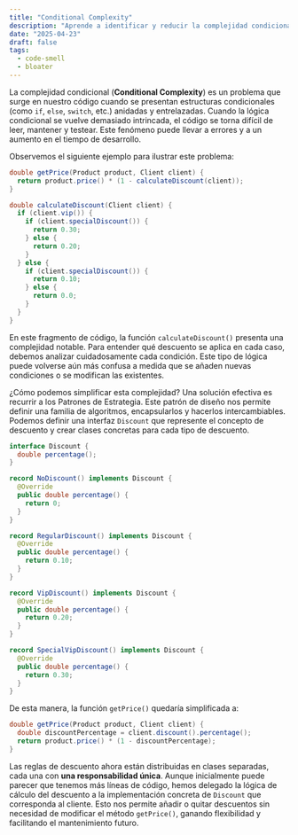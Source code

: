 ```yaml
---
title: "Conditional Complexity"
description: "Aprende a identificar y reducir la complejidad condicional en tu código. Mejora la legibilidad, el mantenimiento y la escalabilidad de tus proyectos eliminando estructuras condicionales anidadas."
date: "2025-04-23"
draft: false
tags:
  - code-smell
  - bloater
---
```


La complejidad condicional (**Conditional Complexity**) es un problema que surge en nuestro código cuando se presentan estructuras condicionales (como `if`, `else`, `switch`, etc.) anidadas y entrelazadas. Cuando la lógica condicional se vuelve demasiado intrincada, el código se torna difícil de leer, mantener y testear. Este fenómeno puede llevar a errores y a un aumento en el tiempo de desarrollo.

Observemos el siguiente ejemplo para ilustrar este problema:

```java
double getPrice(Product product, Client client) {
  return product.price() * (1 - calculateDiscount(client));
}

double calculateDiscount(Client client) {
  if (client.vip()) {
    if (client.specialDiscount()) {
      return 0.30;
    } else {
      return 0.20;
    }
  } else {
    if (client.specialDiscount()) {
      return 0.10;
    } else {
      return 0.0;
    }
  }
}
```

En este fragmento de código, la función `calculateDiscount()` presenta una complejidad notable. Para entender qué descuento se aplica en cada caso, debemos analizar cuidadosamente cada condición. Este tipo de lógica puede volverse aún más confusa a medida que se añaden nuevas condiciones o se modifican las existentes.

¿Cómo podemos simplificar esta complejidad? Una solución efectiva es recurrir a los Patrones de Estrategia. Este patrón de diseño nos permite definir una familia de algoritmos, encapsularlos y hacerlos intercambiables. Podemos definir una interfaz `Discount` que represente el concepto de descuento y crear clases concretas para cada tipo de descuento.

```java
interface Discount {
  double percentage();
}

record NoDiscount() implements Discount {
  @Override
  public double percentage() {
    return 0;
  }
}

record RegularDiscount() implements Discount {
  @Override
  public double percentage() {
    return 0.10;
  }
}

record VipDiscount() implements Discount {
  @Override
  public double percentage() {
    return 0.20;
  }
}

record SpecialVipDiscount() implements Discount {
  @Override
  public double percentage() {
    return 0.30;
  }
}
```

De esta manera, la función `getPrice()` quedaría simplificada a:

```java
double getPrice(Product product, Client client) {
  double discountPercentage = client.discount().percentage();
  return product.price() * (1 - discountPercentage);
}
```

Las reglas de descuento ahora están distribuidas en clases separadas, cada una con **una responsabilidad única**. Aunque inicialmente puede parecer que tenemos más líneas de código, hemos delegado la lógica de cálculo del descuento a la implementación concreta de `Discount` que corresponda al cliente. Esto nos permite añadir o quitar descuentos sin necesidad de modificar el método `getPrice()`, ganando flexibilidad y facilitando el mantenimiento futuro.

